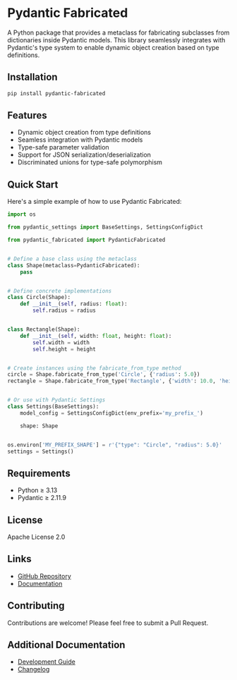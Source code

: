 # Pydantic Fabricated

A Python package that provides a metaclass for fabricating subclasses from dictionaries inside Pydantic models. This library seamlessly integrates with Pydantic's type system to enable dynamic object creation based on type definitions.

## Installation

```bash
pip install pydantic-fabricated
```

## Features

- Dynamic object creation from type definitions
- Seamless integration with Pydantic models
- Type-safe parameter validation
- Support for JSON serialization/deserialization
- Discriminated unions for type-safe polymorphism

## Quick Start

Here's a simple example of how to use Pydantic Fabricated:

```python
import os

from pydantic_settings import BaseSettings, SettingsConfigDict

from pydantic_fabricated import PydanticFabricated


# Define a base class using the metaclass
class Shape(metaclass=PydanticFabricated):
    pass


# Define concrete implementations
class Circle(Shape):
    def __init__(self, radius: float):
        self.radius = radius


class Rectangle(Shape):
    def __init__(self, width: float, height: float):
        self.width = width
        self.height = height


# Create instances using the fabricate_from_type method
circle = Shape.fabricate_from_type('Circle', {'radius': 5.0})
rectangle = Shape.fabricate_from_type('Rectangle', {'width': 10.0, 'height': 20.0})


# Or use with Pydantic Settings
class Settings(BaseSettings):
    model_config = SettingsConfigDict(env_prefix='my_prefix_')

    shape: Shape


os.environ['MY_PREFIX_SHAPE'] = r'{"type": "Circle", "radius": 5.0}'
settings = Settings()
```

## Requirements

- Python ≥ 3.13
- Pydantic ≥ 2.11.9

## License

Apache License 2.0

## Links

- [GitHub Repository](https://github.com/KRunchPL/pydantic-fabricated)
- [Documentation](https://github.com/KRunchPL/pydantic-fabricated)

## Contributing

Contributions are welcome! Please feel free to submit a Pull Request.

## Additional Documentation

- [Development Guide](README-DEV.md)
- [Changelog](CHANGELOG.md)
